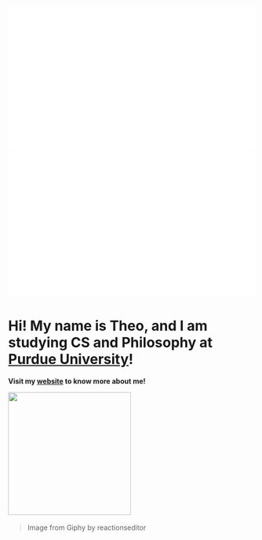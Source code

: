 <a href="https://github.com/theopn/">
<img src="https://github.com/theopn/github-stats/blob/master/generated/overview.svg#gh-dark-mode-only" />
<img src="https://github.com/theopn/github-stats/blob/master/generated/languages.svg#gh-dark-mode-only" />
</a>

# Hi! My name is Theo, and I am studying CS and Philosophy at [Purdue University](https://purdue.edu/)!
**Visit my [website](https://theopark.me/) to know more about me!**

<img src="https://media.giphy.com/media/ule4vhcY1xEKQ/giphy.gif" width="250" height="250" />

> Image from Giphy by reactionseditor
